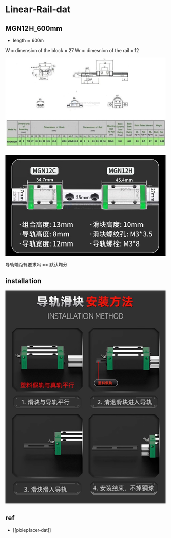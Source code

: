 
# Linear-Rail-dat

## MGN12H_600mm

- length = 600m 

W = dimension of the block = 27
Wr = dimesnion of the rail = 12

![](2025-02-19-14-25-59.png)

![](2025-03-11-17-18-47.png)

导轨端距有要求吗 == 默认均分

## installation 

![](2025-03-14-20-09-18.png)



## ref 

- [[pixieplacer-dat]]